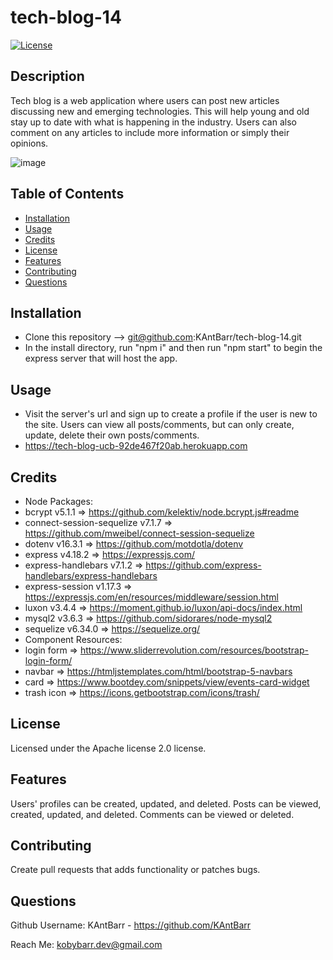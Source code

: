 ﻿# tech-blog-14
[![License](https://img.shields.io/badge/License-Apache_2.0-blue.svg)](https://opensource.org/licenses/Apache-2.0)

## Description
Tech blog is a web application where users can post new articles discussing new and emerging technologies. This will help young and old stay up to date with what is happening in the industry. Users can also comment on any articles to include more information or simply their opinions.

![image](https://github.com/KAntBarr/tech-blog-14/assets/70618192/5a9a3f7d-d161-4ff4-8c24-d13986bde601)

## Table of Contents
- [Installation](#installation)
- [Usage](#usage)
- [Credits](#credits)
- [License](#license)
- [Features](#features)
- [Contributing](#contributing)
- [Questions](#questions)

## Installation
- Clone this repository --> git@github.com:KAntBarr/tech-blog-14.git
- In the install directory, run "npm i" and then run "npm start" to begin the express server that will host the app.

## Usage
- Visit the server's url and sign up to create a profile if the user is new to the site. Users can view all posts/comments, but can only create, update, delete their own posts/comments.
- https://tech-blog-ucb-92de467f20ab.herokuapp.com

## Credits
- Node Packages:
- bcrypt v5.1.1 => https://github.com/kelektiv/node.bcrypt.js#readme
- connect-session-sequelize v7.1.7 => https://github.com/mweibel/connect-session-sequelize
- dotenv v16.3.1 => https://github.com/motdotla/dotenv
- express v4.18.2 => https://expressjs.com/
- express-handlebars v7.1.2 => https://github.com/express-handlebars/express-handlebars
- express-session v1.17.3 => https://expressjs.com/en/resources/middleware/session.html
- luxon v3.4.4 => https://moment.github.io/luxon/api-docs/index.html
- mysql2 v3.6.3 => https://github.com/sidorares/node-mysql2
- sequelize v6.34.0 => https://sequelize.org/
- Component Resources:
- login form => https://www.sliderrevolution.com/resources/bootstrap-login-form/
- navbar => https://htmljstemplates.com/html/bootstrap-5-navbars
- card => https://www.bootdey.com/snippets/view/events-card-widget
- trash icon => https://icons.getbootstrap.com/icons/trash/

## License
Licensed under the Apache license 2.0 license.

## Features
Users' profiles can be created, updated, and deleted. Posts can be viewed, created, updated, and deleted. Comments can be viewed or deleted.

## Contributing
Create pull requests that adds functionality or patches bugs.

## Questions
Github Username: KAntBarr - https://github.com/KAntBarr

Reach Me: kobybarr.dev@gmail.com
